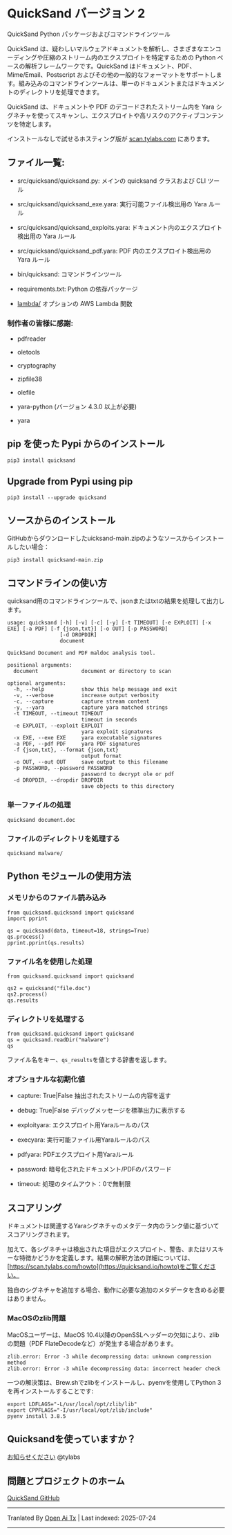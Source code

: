 # QuickSand バージョン 2

QuickSand Python パッケージおよびコマンドラインツール

QuickSand は、疑わしいマルウェアドキュメントを解析し、さまざまなエンコーディングや圧縮のストリーム内のエクスプロイトを特定するための Python ベースの解析フレームワークです。QuickSand はドキュメント、PDF、Mime/Email、Postscript およびその他の一般的なフォーマットをサポートします。組み込みのコマンドラインツールは、単一のドキュメントまたはドキュメントのディレクトリを処理できます。

QuickSand は、ドキュメントや PDF のデコードされたストリーム内を Yara シグネチャを使ってスキャンし、エクスプロイトや高リスクのアクティブコンテンツを特定します。

インストールなしで試せるホスティング版が [scan.tylabs.com](https://scan.tylabs.com/) にあります。


## ファイル一覧:

- src/quicksand/quicksand.py: メインの quicksand クラスおよび CLI ツール

- src/quicksand/quicksand_exe.yara: 実行可能ファイル検出用の Yara ルール

- src/quicksand/quicksand_exploits.yara: ドキュメント内のエクスプロイト検出用の Yara ルール

- src/quicksand/quicksand_pdf.yara: PDF 内のエクスプロイト検出用の Yara ルール

- bin/quicksand: コマンドラインツール

- requirements.txt: Python の依存パッケージ

- [lambda/](https://raw.githubusercontent.com/tylabs/quicksand/main/lambda/README.md) オプションの AWS Lambda 関数


### 制作者の皆様に感謝:

- pdfreader

- oletools

- cryptography

- zipfile38

- olefile

- yara-python (バージョン 4.3.0 以上が必要)

- yara


## pip を使った Pypi からのインストール

```
pip3 install quicksand
```


## Upgrade from Pypi using pip

```
pip3 install --upgrade quicksand
```

## ソースからのインストール

GitHubからダウンロードしたuicksand-main.zipのようなソースからインストールしたい場合：

```
pip3 install quicksand-main.zip
```

## コマンドラインの使い方

quicksand用のコマンドラインツールで、jsonまたはtxtの結果を処理して出力します。


```
usage: quicksand [-h] [-v] [-c] [-y] [-t TIMEOUT] [-e EXPLOIT] [-x EXE] [-a PDF] [-f {json,txt}] [-o OUT] [-p PASSWORD]
                 [-d DROPDIR]
                 document

QuickSand Document and PDF maldoc analysis tool.

positional arguments:
  document              document or directory to scan

optional arguments:
  -h, --help            show this help message and exit
  -v, --verbose         increase output verbosity
  -c, --capture         capture stream content
  -y, --yara            capture yara matched strings
  -t TIMEOUT, --timeout TIMEOUT
                        timeout in seconds
  -e EXPLOIT, --exploit EXPLOIT
                        yara exploit signatures
  -x EXE, --exe EXE     yara executable signatures
  -a PDF, --pdf PDF     yara PDF signatures
  -f {json,txt}, --format {json,txt}
                        output format
  -o OUT, --out OUT     save output to this filename
  -p PASSWORD, --password PASSWORD
                        password to decrypt ole or pdf
  -d DROPDIR, --dropdir DROPDIR
                        save objects to this directory

```

### 単一ファイルの処理

```
quicksand document.doc
```

### ファイルのディレクトリを処理する

```
quicksand malware/
```

## Python モジュールの使用方法


### メモリからのファイル読み込み

```
from quicksand.quicksand import quicksand
import pprint

qs = quicksand(data, timeout=18, strings=True)
qs.process()
pprint.pprint(qs.results)
```

### ファイル名を使用した処理

```
from quicksand.quicksand import quicksand

qs2 = quicksand("file.doc")
qs2.process()
qs.results
```

### ディレクトリを処理する

```
from quicksand.quicksand import quicksand
qs = quicksand.readDir("malware")
qs
```
ファイル名をキー、`qs_results`を値とする辞書を返します。


### オプショナルな初期化値

- capture: True|False 抽出されたストリームの内容を返す

- debug: True|False デバッグメッセージを標準出力に表示する

- exploityara: エクスプロイト用Yaraルールのパス

- execyara: 実行可能ファイル用Yaraルールのパス

- pdfyara: PDFエクスプロイト用Yaraルール

- password: 暗号化されたドキュメント/PDFのパスワード

- timeout: 処理のタイムアウト：0で無制限


## スコアリング

ドキュメントは関連するYaraシグネチャのメタデータ内のランク値に基づいてスコアリングされます。

加えて、各シグネチャは検出された項目がエクスプロイト、警告、またはリスキーな特徴かどうかを定義します。結果の解釈方法の詳細については、[https://scan.tylabs.com/howto](https://quicksand.io/howto)をご覧ください。

独自のシグネチャを追加する場合、動作に必要な追加のメタデータを含める必要はありません。

### MacOSのzlib問題

MacOSユーザーは、MacOS 10.4以降のOpenSSLヘッダーの欠如により、zlibの問題（PDF FlateDecodeなど）が発生する場合があります。


```
zlib.error: Error -3 while decompressing data: unknown compression method
zlib.error: Error -3 while decompressing data: incorrect header check
```

一つの解決策は、Brew.shでzlibをインストールし、pyenvを使用してPython 3を再インストールすることです:

```
export LDFLAGS="-L/usr/local/opt/zlib/lib"
export CPPFLAGS="-I/usr/local/opt/zlib/include"
pyenv install 3.8.5
```

## Quicksandを使っていますか？

[お知らせください](https://tylabs.com) @tylabs


## 問題とプロジェクトのホーム

[QuickSand GitHub](https://github.com/tylabs/quicksand/)


---

Tranlated By [Open Ai Tx](https://github.com/OpenAiTx/OpenAiTx) | Last indexed: 2025-07-24

---